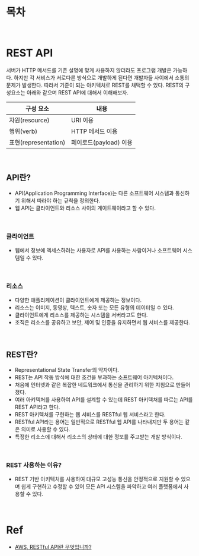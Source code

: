 # 목차

<br>

# REST API

서버가 HTTP 메서드를 기존 설명에 맞게 사용하지 않더라도 프로그램 개발은 가능하다. 하지만 각 서비스가 서로다른 방식으로 개발하게 된다면 개발자들 사이에서 소통의 문제가 발생한다. 따라서 기준이 되는 아키텍처로 REST를 채택할 수 있다. REST의 구성요소는 아래와 같으며 REST API에 대해서 이해해보자.

| 구성 요소            | 내용                   |
| -------------------- | ---------------------- |
| 자원(resource)       | URI 이용               |
| 행위(verb)           | HTTP 메서드 이용       |
| 표현(representation) | 페이로드(payload) 이용 |

<br>

## API란?

- API(Application Programming Interface)는 다른 소프트웨어 시스템과 통신하기 위해서 따라야 하는 규칙을 정의한다.
- 웹 API는 클라이언트와 리소스 사이의 게이트웨이라고 할 수 있다.

<br>

### 클라이언트

- 웹에서 정보에 엑세스하려는 사용자로 API를 사용하는 사람이거나 소프트웨어 시스템일 수 있다.

<br>

### 리소스

- 다양한 애플리케이션이 클라이언트에게 제공하는 정보이다.
- 리소스는 이미지, 동영상, 텍스트, 숫자 또는 모든 유형의 데이터일 수 있다.
- 클라이언트에게 리소스를 제공하는 시스템을 서버라고도 한다.
- 조직은 리소스를 공유하고 보안, 제어 및 인증을 유지하면서 웹 서비스를 제공한다.

<br>

## REST란?

- Representational State Transfer의 약자이다.
- REST는 API 작동 방식에 대한 조건을 부과하는 소프트웨어 아키텍처이다.
- 처음에 인터넷과 같은 복잡한 네트워크에서 통신을 관리하기 위한 지침으로 만들어졌다.
- 여러 아키텍처를 사용하여 API를 설계할 수 있는데 REST 아키텍처를 따르는 API를 REST API라고 한다.
- REST 아키텍처를 구현하는 웹 서비스를 RESTful 웹 서비스라고 한다.
- RESTful API라는 용어는 일반적으로 RESTful 웹 API를 나타내지만 두 용어는 같은 의미로 사용할 수 있다.
- 특정한 리소스에 대해서 리소스의 상태에 대한 정보를 주고받는 개발 방식이다.

<br>

### REST 사용하는 이유?

- REST 기반 아키텍처를 사용하여 대규모 고성능 통신을 안정적으로 지원할 수 있으며 쉽게 구현하고 수정할 수 있어 모든 API 시스템을 파악하고 여러 플랫폼에서 사용할 수 있다.

<br>

# Ref

- [AWS, RESTful API란 무엇입니까?](https://aws.amazon.com/ko/what-is/restful-api/)
